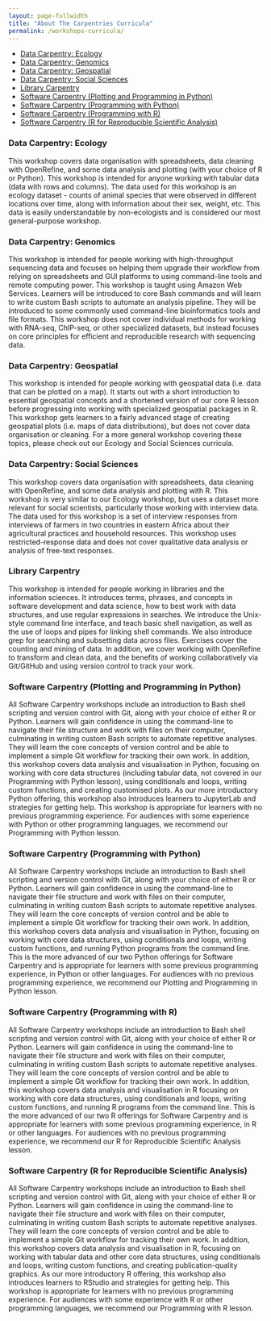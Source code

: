 ```yaml
---
layout: page-fullwidth
title: "About The Carpentries Curricula"
permalink: /workshops-curricula/
---
```


* [Data Carpentry: Ecology](#dc-ecology)
* [Data Carpentry: Genomics](#dc-genomics)
* [Data Carpentry: Geospatial](#dc-geospatial)
* [Data Carpentry: Social Sciences](#dc-socialsci)
* [Library Carpentry](#lc)
* [Software Carpentry (Plotting and Programming in Python)](#swc-plot-python)
* [Software Carpentry (Programming with Python)](#swc-prog-python)
* [Software Carpentry (Programming with R)](#swc-prog-R)
* [Software Carpentry (R for Reproducible Scientific Analysis)](#swc-repro-R)


### <a id="dc-ecology"></a> Data Carpentry: Ecology
This workshop covers data organisation with spreadsheets, data cleaning with OpenRefine, and some data analysis and plotting (with your choice of R or Python). This workshop is intended for anyone working with tabular data (data with rows and columns). The data used for this workshop is an ecology dataset - counts of animal species that were observed in different locations over time, along with information about their sex, weight, etc. This data is easily understandable by non-ecologists and is considered our most general-purpose workshop. 

### <a id="dc-genomics"></a>Data Carpentry: Genomics
This workshop is intended for people working with high-throughput sequencing data and focuses on helping them upgrade their workflow from relying on spreadsheets and GUI platforms to using command-line tools and remote computing power. This workshop is taught using Amazon Web Services. Learners will be introduced to core Bash commands and will learn to write custom Bash scripts to automate an analysis pipeline. They will be introduced to some commonly used command-line bioinformatics tools and file formats. This workshop does not cover individual methods for working with RNA-seq, ChIP-seq, or other specialized datasets, but instead focuses on core principles for efficient and reproducible research with sequencing data.

### <a id="dc-geospatial"></a>Data Carpentry: Geospatial
This workshop is intended for people working with geospatial data (i.e. data that can be plotted on a map). It starts out with a short introduction to essential geospatial concepts and a shortened version of our core R lesson before progressing into working with specialized geospatial packages in R. This workshop gets learners to a fairly advanced stage of creating geospatial plots (i.e. maps of data distributions), but does not cover data organisation or cleaning. For a more general workshop covering these topics, please check out our Ecology and Social Sciences curricula.

### <a id="dc-socialsci"></a>Data Carpentry: Social Sciences
This workshop covers data organisation with spreadsheets, data cleaning with OpenRefine, and some data analysis and plotting with R. This workshop is very similar to our Ecology workshop, but uses a dataset more relevant for social scientists, particularly those working with interview data. The data used for this workshop is a set of interview responses from interviews of farmers in two countries in eastern Africa about their agricultural practices and household resources. This workshop uses restricted-response data and does not cover qualitative data analysis or analysis of free-text responses.

### <a id="lc"></a>Library Carpentry
This workshop is intended for people working in libraries and the information sciences. It introduces terms, phrases, and concepts in software development and data science, how to best work with data structures, and use regular expressions in searches. We introduce the Unix-style command line interface, and teach basic shell navigation, as well as the use of loops and pipes for linking shell commands. We also introduce grep for searching and subsetting data across files. Exercises cover the counting and mining of data. In addition, we cover working with OpenRefine to transform and clean data, and the benefits of working collaboratively via Git/GitHub and using version control to track your work.

### <a id="swc-plot-python"></a>Software Carpentry (Plotting and Programming in Python)
All Software Carpentry workshops include an introduction to Bash shell scripting and version control with Git, along with your choice of either R or Python. Learners will gain confidence in using the command-line to navigate their file structure and work with files on their computer, culminating in writing custom Bash scripts to automate repetitive analyses. They will learn the core concepts of version control and be able to implement a simple Git workflow for tracking their own work. In addition, this workshop covers data analysis and visualisation in Python, focusing on working with core data structures (including tabular data, not covered in our Programming with Python lesson), using conditionals and loops, writing custom functions, and creating customised plots. As our more introductory Python offering, this workshop also introduces learners to JupyterLab and strategies for getting help. This workshop is appropriate for learners with no previous programming experience. For audiences with some experience with Python or other programming languages, we recommend our Programming with Python lesson.

### <a id="swc-prog-python"></a>Software Carpentry (Programming with Python) 
All Software Carpentry workshops include an introduction to Bash shell scripting and version control with Git, along with your choice of either R or Python. Learners will gain confidence in using the command-line to navigate their file structure and work with files on their computer, culminating in writing custom Bash scripts to automate repetitive analyses. They will learn the core concepts of version control and be able to implement a simple Git workflow for tracking their own work. In addition, this workshop covers data analysis and visualisation in Python, focusing on working with core data structures, using conditionals and loops, writing custom functions, and running Python programs from the command line. This is the more advanced of our two Python offerings for Software Carpentry and is appropriate for learners with some previous programming experience, in Python or other languages. For audiences with no previous programming experience, we recommend our Plotting and Programming in Python lesson.

### <a id="swc-prog-R"></a>Software Carpentry (Programming with R)
All Software Carpentry workshops include an introduction to Bash shell scripting and version control with Git, along with your choice of either R or Python. Learners will gain confidence in using the command-line to navigate their file structure and work with files on their computer, culminating in writing custom Bash scripts to automate repetitive analyses. They will learn the core concepts of version control and be able to implement a simple Git workflow for tracking their own work. In addition, this workshop covers data analysis and visualisation in R focusing on working with core data structures, using conditionals and loops, writing custom functions, and running R programs from the command line. This is the more advanced of our two R offerings for Software Carpentry and is appropriate for learners with some previous programming experience, in R or other languages. For audiences with no previous programming experience, we recommend our R for Reproducible Scientific Analysis lesson.

### <a id="swc-repro-R"></a>Software Carpentry (R for Reproducible Scientific Analysis)
All Software Carpentry workshops include an introduction to Bash shell scripting and version control with Git, along with your choice of either R or Python. Learners will gain confidence in using the command-line to navigate their file structure and work with files on their computer, culminating in writing custom Bash scripts to automate repetitive analyses. They will learn the core concepts of version control and be able to implement a simple Git workflow for tracking their own work. In addition, this workshop covers data analysis and visualisation in R, focusing on working with tabular data and other core data structures, using conditionals and loops, writing custom functions, and creating publication-quality graphics. As our more introductory R offering, this workshop also introduces learners to RStudio and strategies for getting help. This workshop is appropriate for learners with no previous programming experience. For audiences with some experience with R or other programming languages, we recommend our Programming with R lesson.


